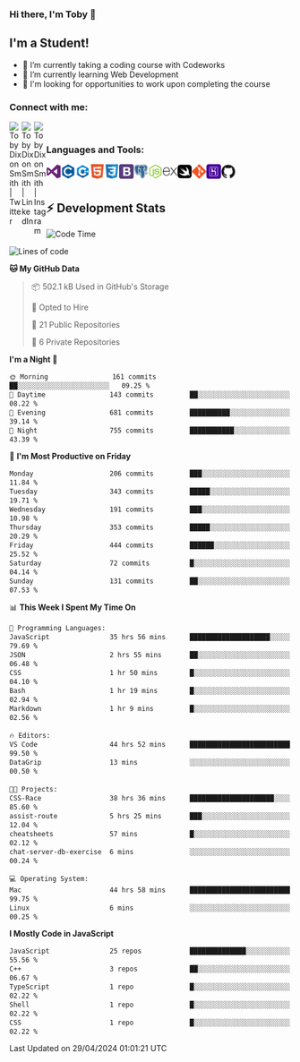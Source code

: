 ### Hi there, I'm Toby 👋

## I'm a Student!
- 🔭 I’m currently taking a coding course with Codeworks
- 🌱 I’m currently learning Web Development
- 💬 I'm looking for opportunities to work upon completing the course

### Connect with me:

[<img align="left" alt="Toby Dixon Smith | Twitter" width="22px" src="https://cdn.jsdelivr.net/npm/simple-icons@v3/icons/twitter.svg" />][twitter]
[<img align="left" alt="Toby Dixon Smith | LinkedIn" width="22px" src="https://cdn.jsdelivr.net/npm/simple-icons@v3/icons/linkedin.svg" />][linkedin]
[<img align="left" alt="Toby Dixon Smith | Instagram" width="22px" src="https://cdn.jsdelivr.net/npm/simple-icons@v3/icons/instagram.svg" />][instagram]

[twitter]: https://twitter.com/TobyDixonSmith1
[instagram]: https://www.instagram.com/toby_ds1/
[linkedin]: https://www.linkedin.com/in/toby-dixon-smith-4734331a3/

<br />

### Languages and Tools:

<img align="left" alt="Visual Studio Code" title="Visual Studio Code" width="26px" src="logos/visualstudio.png" />
<img align="left" alt="C" title="C" width="26px" src="logos/c.png" />
<img align="left" alt="C++" title="C++" width="26px" src="logos/c-plus.png" />
<img align="left" alt="HTML5" title="HTML 5" width="26px" src="logos/html.png" />
<img align="left" alt="CSS3" title="CSS 3" width="26px" src="logos/css3.png" />
<img align="left" alt="BootStrap" title="BootStrap" width="26px" src="logos/bootstrap.png" />
<img align="left" alt="PostgresSQL" title="PostgresSPQ" width="26px" src="logos/postgresql.png" />
<img align="left" alt="Node JS" title="Node JS" width="26px" src="logos/node-js.png" />
<img align="left" alt="Express" title="Express" width="26px" src="logos/express.png" />
<img align="left" alt="Swift" title="Swift" width="26px" src="logos/swift.png" />
<img align="left" alt="Git" title="Git" width="26px" src="logos/git.png" />
<img align="left" alt="Heroku" title="Heroku" width="26px" src="logos/heroku.png" />
<img align="left" alt="GitHub" title="GitHub" width="26px" src="logos/github.png" />
<br />
<br />

## :zap: Development Stats

<!--START_SECTION:waka-->
![Code Time](http://img.shields.io/badge/Code%20Time-493%20hrs%2013%20mins-blue)

![Lines of code](https://img.shields.io/badge/From%20Hello%20World%20I%27ve%20Written-1.6%20million%20lines%20of%20code-blue)

**🐱 My GitHub Data** 

> 📦 502.1 kB Used in GitHub's Storage 
 > 
> 💼 Opted to Hire
 > 
> 📜 21 Public Repositories 
 > 
> 🔑 6 Private Repositories 
 > 
**I'm a Night 🦉** 

```text
🌞 Morning                161 commits         ██░░░░░░░░░░░░░░░░░░░░░░░   09.25 % 
🌆 Daytime                143 commits         ██░░░░░░░░░░░░░░░░░░░░░░░   08.22 % 
🌃 Evening                681 commits         ██████████░░░░░░░░░░░░░░░   39.14 % 
🌙 Night                  755 commits         ███████████░░░░░░░░░░░░░░   43.39 % 
```
📅 **I'm Most Productive on Friday** 

```text
Monday                   206 commits         ███░░░░░░░░░░░░░░░░░░░░░░   11.84 % 
Tuesday                  343 commits         █████░░░░░░░░░░░░░░░░░░░░   19.71 % 
Wednesday                191 commits         ███░░░░░░░░░░░░░░░░░░░░░░   10.98 % 
Thursday                 353 commits         █████░░░░░░░░░░░░░░░░░░░░   20.29 % 
Friday                   444 commits         ██████░░░░░░░░░░░░░░░░░░░   25.52 % 
Saturday                 72 commits          █░░░░░░░░░░░░░░░░░░░░░░░░   04.14 % 
Sunday                   131 commits         ██░░░░░░░░░░░░░░░░░░░░░░░   07.53 % 
```


📊 **This Week I Spent My Time On** 

```text
💬 Programming Languages: 
JavaScript               35 hrs 56 mins      ████████████████████░░░░░   79.69 % 
JSON                     2 hrs 55 mins       ██░░░░░░░░░░░░░░░░░░░░░░░   06.48 % 
CSS                      1 hr 50 mins        █░░░░░░░░░░░░░░░░░░░░░░░░   04.10 % 
Bash                     1 hr 19 mins        █░░░░░░░░░░░░░░░░░░░░░░░░   02.94 % 
Markdown                 1 hr 9 mins         █░░░░░░░░░░░░░░░░░░░░░░░░   02.56 % 

🔥 Editors: 
VS Code                  44 hrs 52 mins      █████████████████████████   99.50 % 
DataGrip                 13 mins             ░░░░░░░░░░░░░░░░░░░░░░░░░   00.50 % 

🐱‍💻 Projects: 
CSS-Race                 38 hrs 36 mins      █████████████████████░░░░   85.60 % 
assist-route             5 hrs 25 mins       ███░░░░░░░░░░░░░░░░░░░░░░   12.04 % 
cheatsheets              57 mins             █░░░░░░░░░░░░░░░░░░░░░░░░   02.12 % 
chat-server-db-exercise  6 mins              ░░░░░░░░░░░░░░░░░░░░░░░░░   00.24 % 

💻 Operating System: 
Mac                      44 hrs 58 mins      █████████████████████████   99.75 % 
Linux                    6 mins              ░░░░░░░░░░░░░░░░░░░░░░░░░   00.25 % 
```

**I Mostly Code in JavaScript** 

```text
JavaScript               25 repos            ██████████████░░░░░░░░░░░   55.56 % 
C++                      3 repos             ██░░░░░░░░░░░░░░░░░░░░░░░   06.67 % 
TypeScript               1 repo              █░░░░░░░░░░░░░░░░░░░░░░░░   02.22 % 
Shell                    1 repo              █░░░░░░░░░░░░░░░░░░░░░░░░   02.22 % 
CSS                      1 repo              █░░░░░░░░░░░░░░░░░░░░░░░░   02.22 % 
```




 Last Updated on 29/04/2024 01:01:21 UTC
<!--END_SECTION:waka-->
